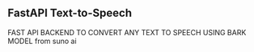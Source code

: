 ## FastAPI Text-to-Speech

FAST API BACKEND TO CONVERT ANY TEXT TO SPEECH USING BARK MODEL from suno ai

